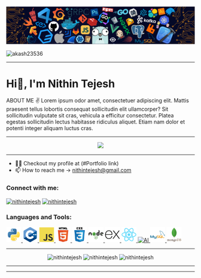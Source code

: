 <p align="center">
 <img src="https://raw.githubusercontent.com/KevinPatel04/KevinPatel04/master/header.png">
</p>
<p align="left"> 
 <img src="https://komarev.com/ghpvc/?username=nithintejesh&label=Profile%20views&color=0e75b6&style=flat" alt="akash23536" /> 
</p>

<hr>
<h1 align="left">Hi👋, I'm Nithin Tejesh</h1>

 ABOUT ME ✌ 
 Lorem ipsum odor amet, consectetuer adipiscing elit. Mattis praesent tellus lobortis consequat sollicitudin elit ullamcorper? Sit sollicitudin vulputate sit cras, vehicula a efficitur consectetur. Platea egestas sollicitudin lectus habitasse ridiculus aliquet. Etiam nam dolor et potenti integer aliquam luctus cras.
 
<hr>
<p align="center">	
<img src="https://readme-typing-svg.herokuapp.com?lines=नमस्ते;Hello;ਸਤ+ਸ੍ਰੀ+ਅਕਾਲ;Bonjour;こんにちは;Hola;안녕하세요&center=true&width=380&height=45">    
</p>
<hr>

<!-- <img align="right" alt="coding" width="400" src ="https://user-images.githubusercontent.com/55389276/140866485-8fb1c876-9a8f-4d6a-98dc-08c4981eaf70.gif"><br> -->
- 👨‍💻 Checkout my profile at (#Portfolio link) <br>
- 📫 How to reach me ->  nithintejesh@gmail.com


<h3 align="left">Connect with me:</h3>
<p align="left">
<a href="https://linkedin.com/in/nithintejesh" target="blank"><img align="center" src="https://raw.githubusercontent.com/rahuldkjain/github-profile-readme-generator/master/src/images/icons/Social/linked-in-alt.svg" alt="nithintejesh" height="30" width="40" /></a>
<a href="https://x.com/nithintejesh" target="blank"><img align="center" src="https://raw.githubusercontent.com/rahuldkjain/github-profile-readme-generator/master/src/images/icons/Social/twitter.svg" alt="nithintejesh" height="30" width="40" /></a>
<!-- <a href="https://www.leetcode.com/nithintejesh" target="blank"><img align="center" src="https://raw.githubusercontent.com/rahuldkjain/github-profile-readme-generator/master/src/images/icons/Social/leet-code.svg" alt="1918380087akash" height="30" width="40" /></a> -->
</p>

<h3 align="left">Languages and Tools:</h3>
<p align="left">
  <a href="https://www.python.org" target="_blank" rel="noreferrer"> 
    <img src="https://raw.githubusercontent.com/devicons/devicon/master/icons/python/python-original.svg" alt="python" width="40" height="40"/> 
  </a>
  <a href="https://www.w3schools.com/cpp/" target="_blank" rel="noreferrer"> 
    <img src="https://raw.githubusercontent.com/devicons/devicon/master/icons/cplusplus/cplusplus-original.svg" alt="cplusplus" width="40" height="40"/> 
  </a> 
<!--   <a href="https://www.java.com" target="_blank" rel="noreferrer"> 
    <img src="https://raw.githubusercontent.com/devicons/devicon/master/icons/java/java-original.svg" alt="java" width="40" height="40"/> 
  </a>  -->
  <a href="https://developer.mozilla.org/en-US/docs/Web/JavaScript" target="_blank" rel="noreferrer"> 
    <img src="https://raw.githubusercontent.com/devicons/devicon/master/icons/javascript/javascript-original.svg" alt="javascript" width="40" height="40"/> 
  </a>
 <a href="https://www.w3.org/html/" target="_blank" rel="noreferrer"> <img src="https://raw.githubusercontent.com/devicons/devicon/master/icons/html5/html5-original-wordmark.svg" alt="html5" width="40" height="40"/> </a>
 <a href="https://www.w3schools.com/css/" target="_blank" rel="noreferrer"> <img src="https://raw.githubusercontent.com/devicons/devicon/master/icons/css3/css3-original-wordmark.svg" alt="css3" width="40" height="40"/> </a>
  <a href="https://nodejs.org/" target="_blank" rel="noreferrer"> 
    <img src="https://raw.githubusercontent.com/devicons/devicon/master/icons/nodejs/nodejs-original-wordmark.svg" alt="nodejs" width="40" height="40"/> 
  </a>
  <a href="https://expressjs.com/" target="_blank" rel="noreferrer"> 
    <img src="https://raw.githubusercontent.com/devicons/devicon/master/icons/express/express-original.svg" alt="expressjs" width="40" height="40"/> 
  </a>
  <a href="https://reactjs.org/" target="_blank" rel="noreferrer"> 
    <img src="https://raw.githubusercontent.com/devicons/devicon/master/icons/react/react-original.svg" alt="react" width="40" height="40"/> 
  </a>
  <a href="https://www.promptingguide.ai/" target="_blank" rel="noreferrer"> 
    <img src="https://cdn-icons-png.flaticon.com/512/4080/4080262.png" alt="AI" width="40" height="40"/>
  </a>
 <a href="https://www.mysql.com/" target="_blank" rel="noreferrer"> <img src="https://raw.githubusercontent.com/devicons/devicon/master/icons/mysql/mysql-original-wordmark.svg" alt="mysql" width="40" height="40"/> </a> 
  <a href="https://www.mongodb.com/" target="_blank" rel="noreferrer"> <img src="https://raw.githubusercontent.com/devicons/devicon/master/icons/mongodb/mongodb-original-wordmark.svg" alt="mongodb" width="40" height="40"/> </a>
</p>


<hr>


<p align="center">
    <img src="https://github-readme-stats.vercel.app/api/top-langs?username=nithintejesh&show_icons=true&locale=en&layout=compact&theme=radical" alt="nithintejesh" />
    <img src="https://github-readme-stats.vercel.app/api?username=nithintejesh&show_icons=true&theme=radical" alt="nithintejesh" />
    <img src="https://github-readme-streak-stats.herokuapp.com/?user=nithintejesh&theme=radical" alt="nithintejesh" />
</p>

<hr>

 <hr>







<!---
nithintejesh/nithintejesh is a ✨ special ✨ repository because its `README.md` (this file) appears on your GitHub profile.
You can click the Preview link to take a look at your changes.
--->
